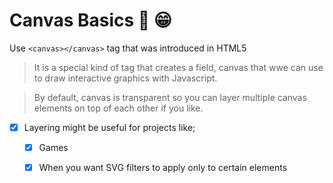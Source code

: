 # Canvas Basics :art: :grin:


Use `<canvas></canvas>` tag that was introduced in HTML5
> It  is a special kind  of tag that  creates a field, canvas  that wwe  can  use to   draw interactive graphics with Javascript.

> By  default,  canvas is transparent so you can layer multiple canvas elements on top of  each other if you like.
> 
- [x] Layering might be useful for projects like; 
  - [x] Games
  - [x] When you want SVG filters to apply only to certain elements



